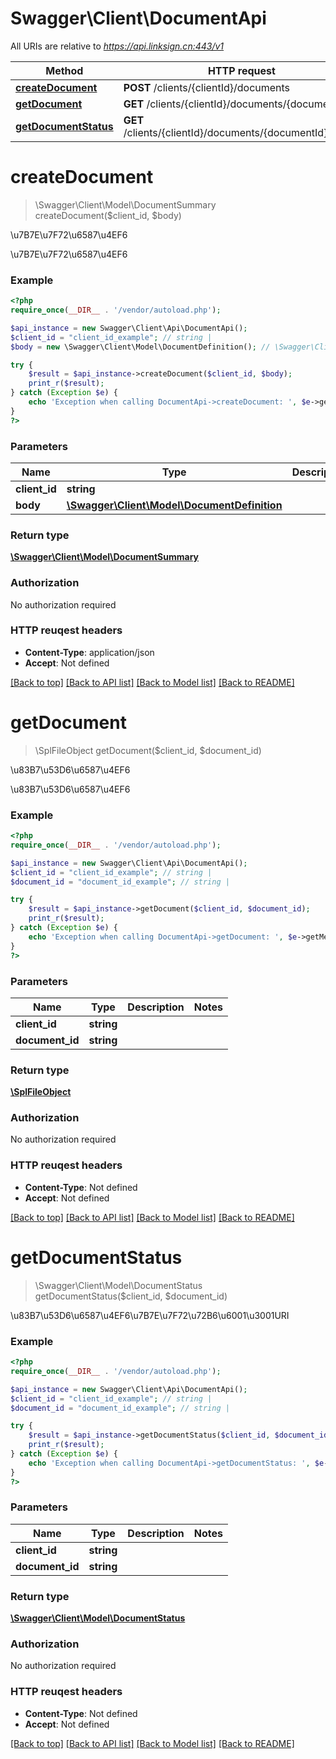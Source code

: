 # Swagger\Client\DocumentApi

All URIs are relative to *https://api.linksign.cn:443/v1*

Method | HTTP request | Description
------------- | ------------- | -------------
[**createDocument**](DocumentApi.md#createDocument) | **POST** /clients/{clientId}/documents | \u7B7E\u7F72\u6587\u4EF6
[**getDocument**](DocumentApi.md#getDocument) | **GET** /clients/{clientId}/documents/{documentId} | \u83B7\u53D6\u6587\u4EF6
[**getDocumentStatus**](DocumentApi.md#getDocumentStatus) | **GET** /clients/{clientId}/documents/{documentId}/status | \u83B7\u53D6\u6587\u4EF6\u7B7E\u7F72\u72B6\u6001\u3001URI


# **createDocument**
> \Swagger\Client\Model\DocumentSummary createDocument($client_id, $body)

\u7B7E\u7F72\u6587\u4EF6

\u7B7E\u7F72\u6587\u4EF6

### Example 
```php
<?php
require_once(__DIR__ . '/vendor/autoload.php');

$api_instance = new Swagger\Client\Api\DocumentApi();
$client_id = "client_id_example"; // string | 
$body = new \Swagger\Client\Model\DocumentDefinition(); // \Swagger\Client\Model\DocumentDefinition | 

try { 
    $result = $api_instance->createDocument($client_id, $body);
    print_r($result);
} catch (Exception $e) {
    echo 'Exception when calling DocumentApi->createDocument: ', $e->getMessage(), "\n";
}
?>
```

### Parameters

Name | Type | Description  | Notes
------------- | ------------- | ------------- | -------------
 **client_id** | **string**|  | 
 **body** | [**\Swagger\Client\Model\DocumentDefinition**](\Swagger\Client\Model\DocumentDefinition.md)|  | [optional] 

### Return type

[**\Swagger\Client\Model\DocumentSummary**](DocumentSummary.md)

### Authorization

No authorization required

### HTTP reuqest headers

 - **Content-Type**: application/json
 - **Accept**: Not defined

[[Back to top]](#) [[Back to API list]](../README.md#documentation-for-api-endpoints) [[Back to Model list]](../README.md#documentation-for-models) [[Back to README]](../README.md)

# **getDocument**
> \SplFileObject getDocument($client_id, $document_id)

\u83B7\u53D6\u6587\u4EF6

\u83B7\u53D6\u6587\u4EF6

### Example 
```php
<?php
require_once(__DIR__ . '/vendor/autoload.php');

$api_instance = new Swagger\Client\Api\DocumentApi();
$client_id = "client_id_example"; // string | 
$document_id = "document_id_example"; // string | 

try { 
    $result = $api_instance->getDocument($client_id, $document_id);
    print_r($result);
} catch (Exception $e) {
    echo 'Exception when calling DocumentApi->getDocument: ', $e->getMessage(), "\n";
}
?>
```

### Parameters

Name | Type | Description  | Notes
------------- | ------------- | ------------- | -------------
 **client_id** | **string**|  | 
 **document_id** | **string**|  | 

### Return type

[**\SplFileObject**](\SplFileObject.md)

### Authorization

No authorization required

### HTTP reuqest headers

 - **Content-Type**: Not defined
 - **Accept**: Not defined

[[Back to top]](#) [[Back to API list]](../README.md#documentation-for-api-endpoints) [[Back to Model list]](../README.md#documentation-for-models) [[Back to README]](../README.md)

# **getDocumentStatus**
> \Swagger\Client\Model\DocumentStatus getDocumentStatus($client_id, $document_id)

\u83B7\u53D6\u6587\u4EF6\u7B7E\u7F72\u72B6\u6001\u3001URI

### Example 
```php
<?php
require_once(__DIR__ . '/vendor/autoload.php');

$api_instance = new Swagger\Client\Api\DocumentApi();
$client_id = "client_id_example"; // string | 
$document_id = "document_id_example"; // string | 

try { 
    $result = $api_instance->getDocumentStatus($client_id, $document_id);
    print_r($result);
} catch (Exception $e) {
    echo 'Exception when calling DocumentApi->getDocumentStatus: ', $e->getMessage(), "\n";
}
?>
```

### Parameters

Name | Type | Description  | Notes
------------- | ------------- | ------------- | -------------
 **client_id** | **string**|  | 
 **document_id** | **string**|  | 

### Return type

[**\Swagger\Client\Model\DocumentStatus**](DocumentStatus.md)

### Authorization

No authorization required

### HTTP reuqest headers

 - **Content-Type**: Not defined
 - **Accept**: Not defined

[[Back to top]](#) [[Back to API list]](../README.md#documentation-for-api-endpoints) [[Back to Model list]](../README.md#documentation-for-models) [[Back to README]](../README.md)

